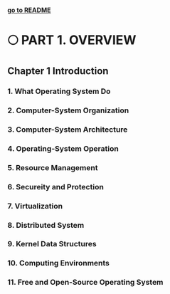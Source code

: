 #### [go to README](https://github.com/SoobinJung1013/cs-study/blob/main/README.md)

# 🌕 PART 1. OVERVIEW

## Chapter 1 Introduction

### 1. What Operating System Do

### 2. Computer-System Organization

### 3. Computer-System Architecture

### 4. Operating-System Operation

### 5. Resource Management

### 6. Secureity and Protection

### 7. Virtualization

### 8. Distributed System

### 9. Kernel Data Structures

### 10. Computing Environments

### 11. Free and Open-Source Operating System
